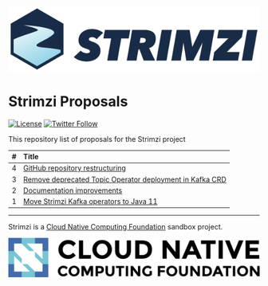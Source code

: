 [![Strimzi](./logo/strimzi.png)](https://strimzi.io/)

# Strimzi Proposals

[![License](https://img.shields.io/badge/license-Apache--2.0-blue.svg)](http://www.apache.org/licenses/LICENSE-2.0)
[![Twitter Follow](https://img.shields.io/twitter/follow/strimziio.svg?style=social&label=Follow&style=for-the-badge)](https://twitter.com/strimziio)

This repository list of proposals for the Strimzi project

|  #  | Title                                                                 |
| :-: |:----------------------------------------------------------------------|
|  4  | [GitHub repository restructuring](./004-github-repository-restructuring.md) |
|  3  | [Remove deprecated Topic Operator deployment in Kafka CRD](./003-remove-deprecated-topic-operator-from-kafka-crd.md) |
|  2  | [Documentation improvements](./002-documentation-improvements.md) |
|  1  | [Move Strimzi Kafka operators to Java 11](./001-move-strimzi-kafka-operators-to-java-11.md) |

---

Strimzi is a <a href="http://cncf.io">Cloud Native Computing Foundation</a> sandbox project.

![CNCF ><](./logo/cncf-color.png)
